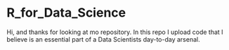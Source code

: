 # R_for_Data_Science
Hi, and thanks for looking at mo repository.
In this repo I upload code that I believe is an essential part of a Data Scientists day-to-day arsenal.
